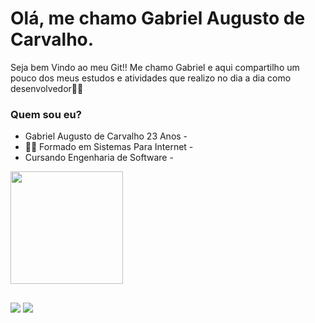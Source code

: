 # Olá, me chamo Gabriel Augusto de Carvalho.

Seja bem Vindo ao meu Git!! Me chamo Gabriel e aqui compartilho um pouco dos meus estudos e atividades que realizo no dia a dia como desenvolvedor👨‍💻

### Quem sou eu?
- Gabriel Augusto de Carvalho 23 Anos  - 
- 👨‍💻 Formado em Sistemas Para Internet -
- Cursando Engenharia de Software -

 <div>
  <a href="https://github.com/GabrielAugustoCarvalho">
  <img height="180em" src="https://github-readme-stats.vercel.app/api/top-langs/?username=GabrielAugustoCarvalho&layout=compact&langs_count=7&theme=dark"/>
</div>
  
  ##
 <div> 
  <a href="https://instagram.com/caresia22?utm_medium=copy_link" target="_blank"><img src="https://img.shields.io/badge/-Instagram-%23E4405F?style=for-the-badge&logo=instagram&logoColor=white" target="_blank"></a>
  <a href=https://www.linkedin.com/in/gabriel-augusto-de-carvalho-1904a52bb/> <img src="https://img.shields.io/badge/-Linkedin-%0000FF?style=for-the-badge&logo=linkedin&logoColor=white" target="_blank"></a> 

</div>
